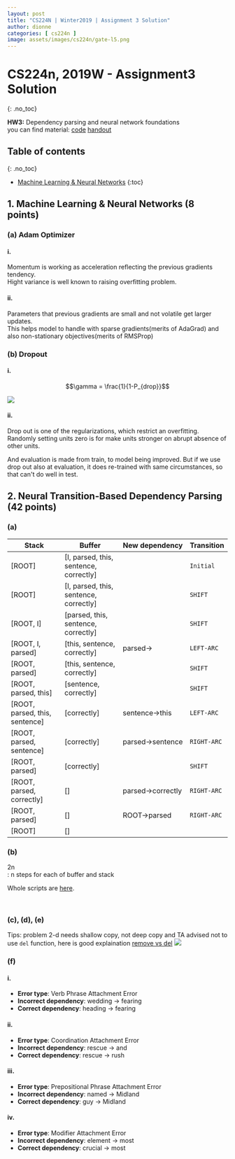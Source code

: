 ```yaml
---
layout: post
title: "CS224N | Winter2019 | Assignment 3 Solution"
author: dionne
categories: [ cs224n ]
image: assets/images/cs224n/gate-l5.png
---
```


# CS224n, 2019W - Assignment3 Solution
{: .no_toc}

**HW3:** Dependency parsing and neural network foundations<br/> you can find material: [code](https://web.stanford.edu/class/archive/cs/cs224n/cs224n.1194/assignments/a3.zip) [handout](https://web.stanford.edu/class/archive/cs/cs224n/cs224n.1194/assignments/a3.pdf)

## Table of contents
{: .no_toc}

- [Machine Learning & Neural Networks](#1\.-machine-learning-&-neural-networks)
{:toc}

## 1. Machine Learning & Neural Networks (8 points)

### (a) Adam Optimizer

#### i. 

Momentum is working as acceleration reflecting the previous gradients tendency.<br/>
Hight variance is well known to raising overfitting problem.

#### ii.

Parameters that previous gradients are small and not volatile get larger updates.<br/>
This helps model to handle with sparse gradients(merits of AdaGrad) and also non-stationary objectives(merits of RMSProp)

### (b) Dropout

#### i.

$$\gamma = \frac{1}{1-P_{drop}}$$

![](/assets/images/cs224n/a3-1-b.jpeg)

#### ii.

Drop out is one of the regularizations, which restrict an overfitting. Randomly setting units zero is for make units stronger on abrupt absence of other units.

And evaluation is made from train, to model being improved. But if we use drop out also at evaluation, it does re-trained with same circumstances, so that can't do well in test.


## 2. Neural Transition-Based Dependency Parsing (42 points)

### (a)


|Stack|Buffer|New dependency|Transition|
|-|-|-|-|
|[ROOT]|[I, parsed, this, sentence, correctly]||`Initial`|
|[ROOT]|[I, parsed, this, sentence, correctly]||`SHIFT`|
|[ROOT, I]|[parsed, this, sentence, correctly]||`SHIFT`|
|[ROOT, I, parsed]|[this, sentence, correctly]|parsed$\rightarrow$|`LEFT-ARC`|
|[ROOT, parsed]|[this, sentence, correctly]||`SHIFT`|
|[ROOT, parsed, this]|[sentence, correctly]||`SHIFT`|
|[ROOT, parsed, this, sentence]|[correctly]|sentence$\rightarrow$this|`LEFT-ARC`|
|[ROOT, parsed, sentence]|[correctly]|parsed$\rightarrow$sentence|`RIGHT-ARC`|
|[ROOT, parsed]|[correctly]||`SHIFT`|
|[ROOT, parsed, correctly]|[]|parsed$\rightarrow$correctly|`RIGHT-ARC`|
|[ROOT, parsed]|[]|ROOT$\rightarrow$parsed|`RIGHT-ARC`|
|[ROOT]|[]||


### (b)

2n<br/>
: n steps for each of buffer and stack

Whole scripts are [here](https://github.com/SpellOnYou/10000-days-of-code/tree/master/code/cs224n-hw/a3).

<br/>



### (c), (d), (e)

<script src="https://gist.github.com/SpellOnYou/52755d046fc8be9aa2ac2a127ab5fe3c.js"></script>

Tips: problem 2-d needs shallow copy, not deep copy and TA advised not to use `del` function, here is good explaination [remove vs del](https://stackoverflow.com/a/45572488/7934832)
![](/assets/images/cs224n/a3.png)

### (f)

#### i.

- **Error type**: Verb Phrase Attachment Error
- **Incorrect dependency**: wedding → fearing
- **Correct dependency**: heading → fearing

#### ii.

- **Error type**: Coordination Attachment Error
- **Incorrect dependency**:  rescue → and
- **Correct dependency**: rescue → rush

#### iii.

- **Error type**: Prepositional Phrase Attachment Error
- **Incorrect dependency**:  named → Midland
- **Correct dependency**: guy → Midland

#### iv.

- **Error type**: Modifier Attachment Error
- **Incorrect dependency**: element → most
- **Correct dependency**: crucial → most
